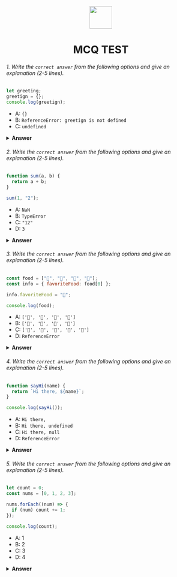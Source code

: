 <div align="center">
  <img height="60" src="https://edurev.gumlet.io/AllImages/original/ApplicationImages/CourseImages/944e5d47-8c55-4a89-91e5-22ab5f2798fc_CI.png">
  <h1>MCQ TEST</h1>
</div>

###### 1. Write the `correct answer` from the following options and give an explanation (2-5 lines).

```javascript
let greeting;
greetign = {};
console.log(greetign);
```

- A: `{}`
- B: `ReferenceError: greetign is not defined`
- C: `undefined`

<details><summary><b>Answer</b></summary>
<p>

#### Answer: - B: `ReferenceError: greetign is not defined`


<i> `greetign` is assigned an empty object, but the variable name should be `greeting`. As a result, when you log `greetign`</i>

</p>
</details>

###### 2. Write the `correct answer` from the following options and give an explanation (2-5 lines).

```javascript
function sum(a, b) {
  return a + b;
}

sum(1, "2");
```

- A: `NaN`
- B: `TypeError`
- C: `"12"`
- D: `3`

<details><summary><b>Answer</b></summary>
<p>

#### Answer: - A: `NaN`

<i> In this case, adding a number (1) to a string ("2") results in a non-numeric string. When you attempt to add them, JavaScript returns NaN (Not-a-Number) because it cannot perform a valid numeric addition with a non-numeric string.</i>

</p>
</details>

###### 3. Write the `correct answer` from the following options and give an explanation (2-5 lines).

```javascript
const food = ["🍕", "🍫", "🥑", "🍔"];
const info = { favoriteFood: food[0] };

info.favoriteFood = "🍝";

console.log(food);
```

- A: `['🍕', '🍫', '🥑', '🍔']`
- B: `['🍝', '🍫', '🥑', '🍔']`
- C: `['🍝', '🍕', '🍫', '🥑', '🍔']`
- D: `ReferenceError`

<details><summary><b>Answer</b></summary>
<p>

#### Answer: - A: `['🍕', '🍫', '🥑', '🍔']`

<i>Creating an object `info` with a property `favoriteFood` that is initially set to the first item in the `food` array, which is "🍕". Later, we change the value of `info.favoriteFood` to "🍝", but this doesn't affect the original `food` array. Therefore, when we log `food`, it remains the same as `['🍕', '🍫', '🥑', '🍔']`.</i>

</p>
</details>

###### 4. Write the `correct answer` from the following options and give an explanation (2-5 lines).

```javascript
function sayHi(name) {
  return `Hi there, ${name}`;
}

console.log(sayHi());
```

- A: `Hi there,`
- B: `Hi there, undefined`
- C: `Hi there, null`
- D: `ReferenceError`

<details><summary><b>Answer</b></summary>
<p>

#### Answer: - B: `Hi there, undefined`

<i>In the `sayHi` function, it expects an argument `name`, but when you call `sayHi()` without providing any argument, `name` inside the function becomes `undefined`. Therefore, the returned string is "Hi there, undefined".</i>

</p>
</details>

###### 5. Write the `correct answer` from the following options and give an explanation (2-5 lines).

```javascript
let count = 0;
const nums = [0, 1, 2, 3];

nums.forEach((num) => {
  if (num) count += 1;
});

console.log(count);
```

- A: 1
- B: 2
- C: 3
- D: 4

<details><summary><b>Answer</b></summary>
<p>

#### Answer: - C: 3

<i>In this code, the `forEach` method iterates through the `nums` array, and for each element `num`, it checks if `num` evaluates to `true`. Since `0` evaluates to `false` in JavaScript, it only increments `count` for non-zero values. As a result, `count` will be incremented three times (for `1`, `2`, and `3`), resulting in a final value of `3`.</i>

</p>
</details>
